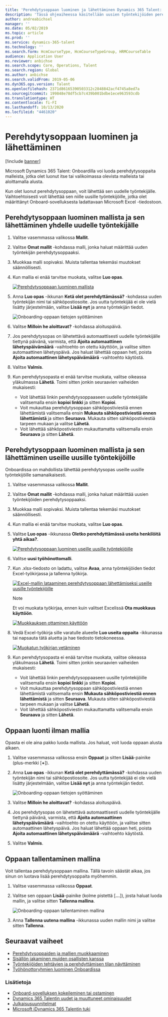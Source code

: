 ```yaml
---
title: 'Perehdytysoppaan luominen ja lähettäminen Dynamics 365 Talent: Onboardin avulla'
description: 'Tässä ohjeaiheessa käsitellään uusien työntekijöiden perehdytysoppaan luontia Microsoft Dynamics 365 Talent: Onboard -sovelluksella. Tämä tehtävä on välttämättömän ensimmäinen vaihe henkilöstöresurssien hallinnan strategiassa joka alkaa työhön ottamisella ja päättyy eläköitymiseen.'
author: andreabichsel
manager: ''
ms.date: 05/02/2019
ms.topic: article
ms.prod: ''
ms.service: dynamics-365-talent
ms.technology: ''
ms.search.form: HcmCourseType, HcmCourseTypeGroup, HRMCourseTable
audience: Application User
ms.reviewer: anbichse
ms.search.scope: Core, Operations, Talent
ms.search.region: Global
ms.author: anbichse
ms.search.validFrom: 2019-05-06
ms.dyn365.ops.version: Talent
ms.openlocfilehash: 2371d86165390503312c2848842acf4745a8ed7a
ms.sourcegitcommit: 199848e78df5cb7c439b001bdbe1ece963593cdb
ms.translationtype: HT
ms.contentlocale: fi-FI
ms.lasthandoff: 10/13/2020
ms.locfileid: "4461020"
---
```

# <a name="create-and-send-an-onboarding-guide"></a>Perehdytysoppaan luominen ja lähettäminen

[!include [banner](includes/banner.md)]

Microsoft Dynamics 365 Talent: Onboardilla voi luoda perehdytysoppaita malleista, jotka olet luonut itse tai valikoimassa olevista malleista tai aloittamalla alusta.

Kun olet luonut perehdytysoppaan, voit lähettää sen uudelle työntekijälle. Vaihtoehtoisesti voit lähettää sen niille uusille työntekijöille, jotka olet määrittänyt Onboard-sovelluksesta ladattavaan Microsoft Excel -tiedostoon.

## <a name="create-an-onboarding-guide-from-a-template-and-send-it-to-a-single-new-hire"></a>Perehdytysoppaan luominen mallista ja sen lähettäminen yhdelle uudelle työntekijälle

1. Valitse vasemmassa valikossa **Mallit**.
2. Valitse **Omat mallit** -kohdassa malli, jonka haluat määrittää uuden työntekijän perehdytysoppaaksi.
3. Muokkaa malli sopivaksi. Muista tallentaa tekemäsi muutokset säännöllisesti.
4. Kun mallia ei enää tarvitse muokata, valitse **Luo opas**.

    [![Perehdytysoppaan luominen mallista](./media/onboard-create-guide.png)](./media/onboard-create-guide.png)

5. Anna **Luo opas** -ikkunan **Ketä olet perehdyttämässä?** -kohdassa uuden työntekijän nimi tai sähköpostiosoite. Jos uutta työntekijää ei ole vielä lisätty järjestelmään, valitse **Lisää nyt** ja anna työntekijän tiedot.

    ![[Onboarding-oppaan tietojen syöttäminen](./media/onboard-create-a-guide-window.png)](./media/onboard-create-a-guide-window.png)

6. Valitse **Milloin he aloittavat?** -kohdassa aloituspäivä.
7. Jos perehdytysopas on lähetettävä automaattisesti uudelle työntekijälle tiettynä päivänä, varmista, että **Ajoita automaattinen lähetyspäivämäärä** -vaihtoehto on otettu käyttöön, ja valitse sitten automaattinen lähetyspäivä. Jos haluat lähettää oppaan heti, poista **Ajoita automaattinen lähetyspäivämäärä** -vaihtoehto käytöstä.
8. Valitse **Valmis**.
9. Kun perehdytysopasta ei enää tarvitse muokata, valitse oikeassa yläkulmassa **Lähetä**. Toimi sitten jonkin seuraavien vaiheiden mukaisesti:

    - Voit lähettää linkin perehdytysoppaaseen uudelle työntekijälle valitsemalla ensin **kopioi linkki** ja sitten **Kopioi**.
    - Voit mukauttaa perehdytysoppaan sähköpostiviestiä ennen lähettämistä valitsemalla ensin **Mukauta sähköpostiviestiä ennen lähettämistä** ja sitten **Seuraava**. Mukauta sitten sähköpostiviestiä tarpeen mukaan ja valitse **Lähetä**.
    - Voit lähettää sähköpostiviestin mukauttamatta valitsemalla ensin **Seuraava** ja sitten **Lähetä**.

## <a name="create-an-onboarding-guide-from-a-template-and-send-it-to-multiple-new-hires"></a>Perehdytysoppaan luominen mallista ja sen lähettäminen useille uusille työntekijöille

Onboardissa on mahdollista lähettää perehdytysopas useille uusille työntekijöille samanaikaisesti.

1. Valitse vasemmassa valikossa **Mallit**.
2. Valitse **Omat mallit** -kohdassa malli, jonka haluat määrittää uusien työntekijöiden perehdytysoppaaksi.
3. Muokkaa malli sopivaksi. Muista tallentaa tekemäsi muutokset säännöllisesti.
4. Kun mallia ei enää tarvitse muokata, valitse **Luo opas**.
5. Valitse **Luo opas** -ikkunassa **Oletko perehdyttämässä useita henkilöitä yhtä aikaa?**.

    [![Perehdytysoppaan luominen useille uusille työntekijöille](./media/onboard-send-guide-multiple-people.png)](./media/onboard-send-guide-multiple-people.png)

6. Valitse **uusi työhönottomalli**.
7. Kun .xlsx-tiedosto on ladattu, valitse **Avaa**, anna työntekijöiden tiedot Excel-työkirjassa ja tallenna työkirja.

    [![Excel-mallin lataaminen perehdytysoppaan lähettämiseksi useille uusille työntekijöille](./media/onboard-send-guide-download-spreadsheet.png)](./media/onboard-send-guide-download-spreadsheet.png)

    > [!NOTE]
    > Et voi muokata työkirjaa, ennen kuin valitset Excelissä **Ota muokkaus käyttöön**.
    > 
    > [![Muokkauksen ottaminen käyttöön](./media/onboard-send-guide-enable-editing.png)](./media/onboard-send-guide-enable-editing.png)

8. Vedä Excel-työkirja sille varatulle alueelle **Luo useita oppaita** -ikkunassa tai napsauta tätä aluetta ja hae tiedosto tietokoneessa.

    [![Muokatun työkirjan vetäminen](./media/onboard-send-guide-drag-spreadsheet.png)](./media/onboard-send-guide-drag-spreadsheet.png)

9. Kun perehdytysopasta ei enää tarvitse muokata, valitse oikeassa yläkulmassa **Lähetä**. Toimi sitten jonkin seuraavien vaiheiden mukaisesti:

    - Voit lähettää linkin perehdytysoppaaseen uusille työntekijöille valitsemalla ensin **kopioi linkki** ja sitten **Kopioi**.
    - Voit mukauttaa perehdytysoppaan sähköpostiviestiä ennen lähettämistä valitsemalla ensin **Mukauta sähköpostiviestiä ennen lähettämistä** ja sitten **Seuraava**. Mukauta sitten sähköpostiviestiä tarpeen mukaan ja valitse **Lähetä**.
    - Voit lähettää sähköpostiviestin mukauttamatta valitsemalla ensin **Seuraava** ja sitten **Lähetä**.

## <a name="create-a-guide-without-using-a-template"></a>Oppaan luonti ilman mallia

Opasta ei ole aina pakko luoda mallista. Jos haluat, voit luoda oppaan alusta alkaen.

1. Valitse vasemmassa valikossa ensin **Oppaat** ja sitten **Lisää**-painike (plus-merkki \[**+**\]).
2. Anna **Luo opas** -ikkunan **Ketä olet perehdyttämässä?** -kohdassa uuden työntekijän nimi tai sähköpostiosoite. Jos uutta työntekijää ei ole vielä lisätty järjestelmään, valitse **Lisää nyt** ja anna työntekijän tiedot.

    ![[Onboarding-oppaan tietojen syöttäminen](./media/onboard-create-a-guide-window.png)](./media/onboard-create-a-guide-window.png)

3. Valitse **Milloin he aloittavat?** -kohdassa aloituspäivä.
4. Jos perehdytysopas on lähetettävä automaattisesti uudelle työntekijälle tiettynä päivänä, varmista, että **Ajoita automaattinen lähetyspäivämäärä** -vaihtoehto on otettu käyttöön, ja valitse sitten automaattinen lähetyspäivä. Jos haluat lähettää oppaan heti, poista **Ajoita automaattinen lähetyspäivämäärä** -vaihtoehto käytöstä.
5. Valitse **Valmis**.

## <a name="save-a-guide-as-a-template"></a>Oppaan tallentaminen mallina

Voit tallentaa perehdytysoppaan mallina. Tällä tavoin säästät aikaa, jos sinun on luotava lisää perehdytysoppaita myöhemmin.

1. Valitse vasemmassa valikossa **Oppaat**.
2. Valitse sen oppaan **Lisää**-painike (kolme pistettä \[**...**\]), josta haluat luoda mallin, ja valitse sitten **Tallenna mallina**.

    ![[Onboarding-oppaan tallentaminen mallina](./media/onboard-save-guide-as-template.png)](./media/onboard-save-guide-as-template.png)

3. Anna **Tallenna uutena mallina** -ikkunassa uuden mallin nimi ja valitse sitten **Tallenna**.

## <a name="next-steps"></a>Seuraavat vaiheet

- [Perehdytysoppaiden ja mallien muokkaaminen](./onboard-edit-guides-templates.md)
- [Sisällön jakaminen muiden osallisten kanssa](./onboard-share-template.md)
- [Työntekijöiden tehtävien ja perehdyttämisen tilan näyttäminen](./onboard-view-status.md)
- [Työhönottoryhmien luominen Onboardissa](./onboard-create-team.md)

### <a name="see-also"></a>Lisätietoja

- [Onboard-sovelluksen kokeileminen tai ostaminen](https://dynamics.microsoft.com/talent/onboard/)
- [Dynamics 365 Talentin uudet ja muuttuneet ominaisuudet](./whats-new.md)
- [Julkaisusuunnitelmat](https://docs.microsoft.com/business-applications-release-notes/index)
- [Microsoft iDynamics 365 Talentin tuki](./talent-support.md)
